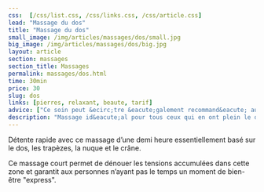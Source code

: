 ```yaml
---
css:  [/css/list.css, /css/links.css, /css/article.css]
lead: "Massage du dos"
title: "Massage du dos"
small_image: /img/articles/massages/dos/small.jpg
big_image: /img/articles/massages/dos/big.jpg
layout: article
section: massages
section_title: Massages
permalink: massages/dos.html
time: 30min
price: 30
slug: dos
links: [pierres, relaxant, beaute, tarif]
advice: ["Ce soin peut &ecirc;tre &eacute;galement recommand&eacute; aux personnes qui se font masser pour la premi&egrave;re fois."]
description: "Massage id&eacute;al pour tous ceux qui en ont plein le dos!"
---
```

Détente rapide avec ce massage d’une demi heure
essentiellement  basé sur le dos, les trapèzes, la nuque
et le crâne.


Ce massage court permet de dénouer les tensions
accumulées dans cette zone et garantit aux personnes
n’ayant pas le temps un moment de bien-être
"express".


